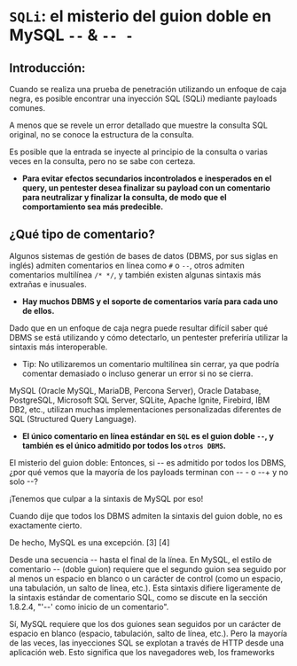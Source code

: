 # `SQLi`: el misterio del guion doble en MySQL `--` & `-- -`

## Introducción:

Cuando se realiza una prueba de penetración utilizando un enfoque de caja negra, es posible encontrar una inyección SQL (SQLi) mediante payloads comunes. 

A menos que se revele un error detallado que muestre la consulta SQL original, no se conoce la estructura de la consulta. 

Es posible que la entrada se inyecte al principio de la consulta o varias veces en la consulta, pero no se sabe con certeza. 

- **Para evitar efectos secundarios incontrolados e inesperados en el query, un pentester desea finalizar su payload con un comentario para neutralizar y finalizar la consulta, de modo que el comportamiento sea más predecible.**

## ¿Qué tipo de comentario?

Algunos sistemas de gestión de bases de datos (DBMS, por sus siglas en inglés) admiten comentarios en línea como `#` o `--`, otros admiten comentarios multilínea `/* */`, y también existen algunas sintaxis más extrañas e inusuales. 

- **Hay muchos DBMS y el soporte de comentarios varía para cada uno de ellos.**

Dado que en un enfoque de caja negra puede resultar difícil saber qué DBMS se está utilizando y cómo detectarlo, un pentester preferiría utilizar la sintaxis más interoperable.

- Tip: No utilizaremos un comentario multilínea sin cerrar, ya que podría comentar demasiado o incluso generar un error si no se cierra.

MySQL (Oracle MySQL, MariaDB, Percona Server), Oracle Database, PostgreSQL, Microsoft SQL Server, SQLite, Apache Ignite, Firebird, IBM DB2, etc., utilizan muchas implementaciones personalizadas diferentes de SQL (Structured Query Language).

- **El único comentario en línea estándar en `SQL` es el guion doble `--`, y también es el único admitido por todos los `otros DBMS`.**

El misterio del guion doble:
Entonces, si -- es admitido por todos los DBMS, ¿por qué vemos que la mayoría de los payloads terminan con -- - o --+ y no solo --?

¡Tenemos que culpar a la sintaxis de MySQL por eso!

Cuando dije que todos los DBMS admiten la sintaxis del guion doble, no es exactamente cierto.

De hecho, MySQL es una excepción. [3] [4]

Desde una secuencia -- hasta el final de la línea. En MySQL, el estilo de comentario -- (doble guion) requiere que el segundo guion sea seguido por al menos un espacio en blanco o un carácter de control (como un espacio, una tabulación, un salto de línea, etc.). Esta sintaxis difiere ligeramente de la sintaxis estándar de comentario SQL, como se discute en la sección 1.8.2.4, "'--' como inicio de un comentario".

Sí, MySQL requiere que los dos guiones sean seguidos por un carácter de espacio en blanco (espacio, tabulación, salto de línea, etc.). Pero la mayoría de las veces, las inyecciones SQL se explotan a través de HTTP desde una aplicación web. Esto significa que los navegadores web, los frameworks
